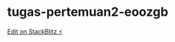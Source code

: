 # tugas-pertemuan2-eoozgb

[Edit on StackBlitz ⚡️](https://stackblitz.com/edit/tugas-pertemuan2-eoozgb)